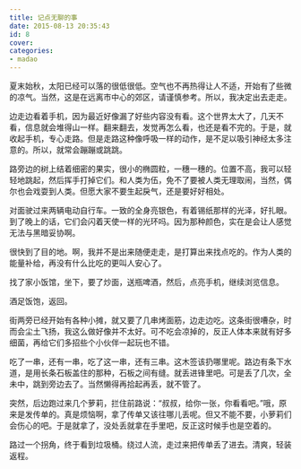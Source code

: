```yaml
---
title: 记点无聊的事
date: 2015-08-13 20:35:43
id: 8
cover: 
categories:
- madao
---
```


 夏末始秋，太阳已经可以落的很低很低。空气也不再热得让人不适，开始有了些微的凉气。当然，这是在远离市中心的郊区，请谨慎参考。所以，我决定出去走走。

 边走边看着手机，因为最近好像漏了好些内容没有看。这个世界太大了，几天不看，信息就会堆得山一样。翻来翻去，发觉再怎么看，也还是看不完的。于是，就收起手机，专心走路。但是走路这种像呼吸一样的动作，是不足以吸引神经太多注意的。所以，就常会蹦蹦或跳跳。

 路旁边的树上结着细密的果实，很小的椭圆粒，一穗一穗的。位置不高，我可以轻轻地跳起，然后挥手打掉它们。和人类为伍，免不了要被人类无理取闹，当然，偶尔也会戏耍到人类。但愿大家不要生起戾气，还是要好好相处。

 对面驶过来两辆电动自行车。一致的全身亮银色，有着锡纸那样的光泽，好扎眼。到了晚上的话，它们会闪着天使一样的光环吗。因为那种颜色，实在是会让人感觉无法与黑暗妥协啊。

 很快到了目的地。啊，我并不是出来随便走走，是打算出来找点吃的。作为人类的能量补给，再没有什么比吃的更叫人安心了。

 找了家小饭馆，坐下，要了炒面，送瓶啤酒，然后，点亮手机，继续浏览信息。

 酒足饭饱，返回。

 街两旁已经开始有各种小摊，就又要了几串烤面筋，边走边吃。这条街很嘈杂，时而会尘土飞扬，我这么做好像并不太好。可不吃会凉掉的，反正人体本来就有好多细菌，再给它们多招些个小伙伴一起玩也不错。

 吃了一串，还有一串，吃了这一串，还有三串。这木签该扔哪里呢。路边有条下水道，是用长条石板盖住的那种，石板之间有缝。就丢进锋里吧。可是丢了几次，全未中，跳到旁边去了。当然懒得再拾起再丢，就不管了。

 突然，后边跑过来几个萝莉，拦住前路说：“叔叔，给你一张，你看看吧。”哦，原来是发传单的。真是烦恼啊，拿了传单又该往哪儿丢呢。但又不能不要，小萝莉们会伤心的吧。于是就拿了，没处丢就拿在手里吧，反正这时候手也是空着的。

 路过一个拐角，终于看到垃圾桶。绕过人流，走过来把传单丢了进去。清爽，轻装返程。
